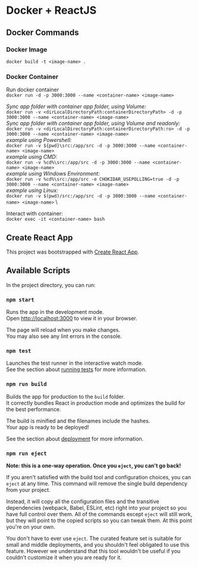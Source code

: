 # Docker + ReactJS

## Docker Commands

### Docker Image

`docker build -t <image-name> .`

### Docker Container

Run docker container \
`docker run -d -p 3000:3000 --name <container-name> <image-name>`

*Sync app folder with container app folder, using Volume:* \
`docker run -v <dirLocalDirectoryPath:containerDirectoryPath> -d -p 3000:3000 --name <container-name> <image-name>` \
*Sync app folder with container app folder, using Volume and readonly:* \
`docker run -v <dirLocalDirectoryPath:containerDirectoryPath:ro> -d -p 3000:3000 --name <container-name> <image-name>` \
*example using Powershell:* \
`docker run -v ${pwd}\src:/app/src -d -p 3000:3000 --name <container-name> <image-name>` \
*example using CMD:* \
`docker run -v %cd%\src:/app/src -d -p 3000:3000 --name <container-name> <image-name>` \
*example using Windows Environment:* \
`docker run -v %cd%\src:/app/src -e CHOKIDAR_USEPOLLING=true -d -p 3000:3000 --name <container-name> <image-name>` \
*example using Linux:* \
`docker run -v $(pwd)/src:/app/src -d -p 3000:3000 --name <container-name> <image-name>` \

Interact with container: \
`docker exec -it <container-name> bash`

## Create React App

This project was bootstrapped with [Create React App](https://github.com/facebook/create-react-app).

## Available Scripts

In the project directory, you can run:

### `npm start`

Runs the app in the development mode.\
Open [http://localhost:3000](http://localhost:3000) to view it in your browser.

The page will reload when you make changes.\
You may also see any lint errors in the console.

### `npm test`

Launches the test runner in the interactive watch mode.\
See the section about [running tests](https://facebook.github.io/create-react-app/docs/running-tests) for more information.

### `npm run build`

Builds the app for production to the `build` folder.\
It correctly bundles React in production mode and optimizes the build for the best performance.

The build is minified and the filenames include the hashes.\
Your app is ready to be deployed!

See the section about [deployment](https://facebook.github.io/create-react-app/docs/deployment) for more information.

### `npm run eject`

**Note: this is a one-way operation. Once you `eject`, you can't go back!**

If you aren't satisfied with the build tool and configuration choices, you can `eject` at any time. This command will remove the single build dependency from your project.

Instead, it will copy all the configuration files and the transitive dependencies (webpack, Babel, ESLint, etc) right into your project so you have full control over them. All of the commands except `eject` will still work, but they will point to the copied scripts so you can tweak them. At this point you're on your own.

You don't have to ever use `eject`. The curated feature set is suitable for small and middle deployments, and you shouldn't feel obligated to use this feature. However we understand that this tool wouldn't be useful if you couldn't customize it when you are ready for it.
